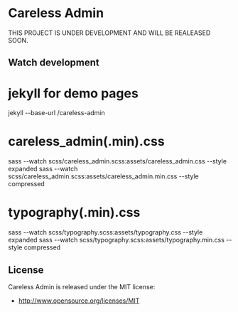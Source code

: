 Careless Admin
==============
THIS PROJECT IS UNDER DEVELOPMENT AND WILL BE REALEASED SOON.

Watch development
-----------------
# jekyll for demo pages
jekyll --base-url /careless-admin

# careless_admin(.min).css
sass --watch scss/careless_admin.scss:assets/careless_admin.css --style expanded
sass --watch scss/careless_admin.scss:assets/careless_admin.min.css --style compressed

# typography(.min).css
sass --watch scss/typography.scss:assets/typography.css --style expanded
sass --watch scss/typography.scss:assets/typography.min.css --style compressed

License
-------
Careless Admin is released under the MIT license:

* http://www.opensource.org/licenses/MIT
